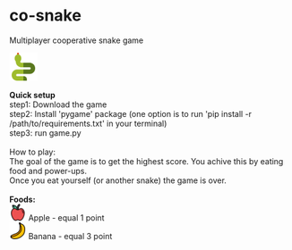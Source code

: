 # co-snake
Multiplayer cooperative snake game

<img src=https://github.com/rhaifa/co-snake/blob/master/icons/game_icon.png width=50>

<b>Quick setup</b><br />
step1: Download the game<br />
step2: Install 'pygame' package (one option is to run 'pip install -r /path/to/requirements.txt' in your terminal)<br />
step3: run game.py<br />
<br />
How to play:<br />
The goal of the game is to get the highest score. You achive this by eating food and power-ups.<br />
Once you eat yourself (or another snake) the game is over.<br />
<br />
<b>Foods:</b><br />
<img src=https://github.com/rhaifa/co-snake/blob/master/icons/apple.png width=30>
Apple - equal 1 point<br />
<img src=https://github.com/rhaifa/co-snake/blob/master/icons/banana.png width=30>
Banana - equal 3 point<br />
